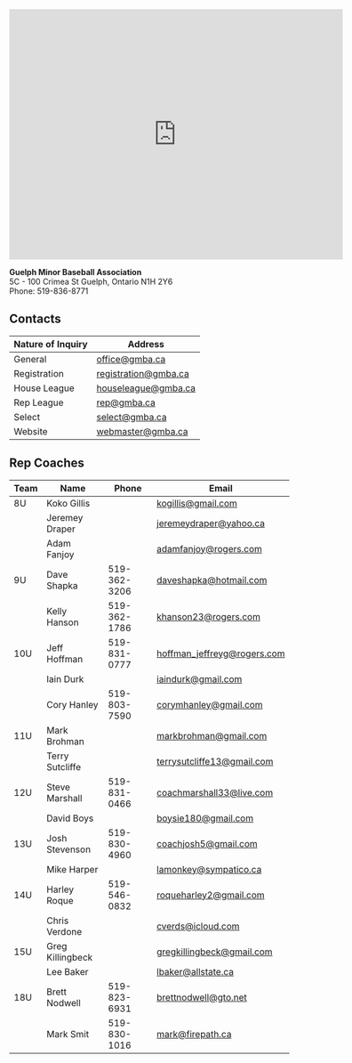 
<iframe src="https://www.google.com/maps/embed?pb=!1m18!1m12!1m3!1d2892.3531911908117!2d-80.26440074890087!3d43.53667906787308!2m3!1f0!2f0!3f0!3m2!1i1024!2i768!4f13.1!3m3!1m2!1s0x882b9ab05a27a867%3A0xad249f14d24a51d6!2sGuelph%20Minor%20Baseball!5e0!3m2!1sen!2sca!4v1576867275580!5m2!1sen!2sca" width="600" height="450" frameborder="0" style="border:0;" allowfullscreen=""></iframe>

**Guelph Minor Baseball Association**\
5C - 100 Crimea St Guelph, Ontario N1H 2Y6\
Phone: 519-836-8771

## Contacts

| Nature of Inquiry | Address              |
|-------------------|----------------------|
| General           | office@gmba.ca       |
| Registration      | registration@gmba.ca |
| House League      | houseleague@gmba.ca  |
| Rep League        | rep@gmba.ca          |
| Select            | select@gmba.ca       |
| Website           | webmaster@gmba.ca    |

## Rep Coaches

| Team | Name             | Phone        | Email                       |
|------|------------------|--------------|-----------------------------|
| 8U   | Koko Gillis      |              | kogillis@gmail.com          |
|      | Jeremey Draper   |              | jeremeydraper@yahoo.ca      |
|      | Adam Fanjoy      |              | adamfanjoy@rogers.com       |
| 9U   | Dave Shapka      | 519-362-3206 | daveshapka@hotmail.com      |
|      | Kelly Hanson     | 519-362-1786 | khanson23@rogers.com        |
|10U   | Jeff Hoffman     | 519-831-0777 | hoffman_jeffreyg@rogers.com |
|      | Iain Durk        |              | iaindurk@gmail.com          |
|      | Cory Hanley      | 519-803-7590 | corymhanley@gmail.com       |
| 11U  | Mark Brohman     |              | markbrohman@gmail.com       |
|      | Terry Sutcliffe  |              | terrysutcliffe13@gmail.com  |
| 12U  | Steve Marshall   | 519-831-0466 | coachmarshall33@live.com    |
|      | David Boys       |              | boysie180@gmail.com         |
| 13U  | Josh Stevenson   | 519-830-4960 | coachjosh5@gmail.com        |
|      | Mike Harper      |              | lamonkey@sympatico.ca       |
| 14U  | Harley Roque     | 519-546-0832 | roqueharley2@gmail.com      |
|      | Chris Verdone    |              | cverds@icloud.com           |
| 15U  | Greg Killingbeck |              | gregkillingbeck@gmail.com   |
|      | Lee Baker        |              | lbaker@allstate.ca          |
| 18U  | Brett Nodwell    | 519-823-6931 | brettnodwell@gto.net        |
|      | Mark Smit        | 519-830-1016 | mark@firepath.ca            |
